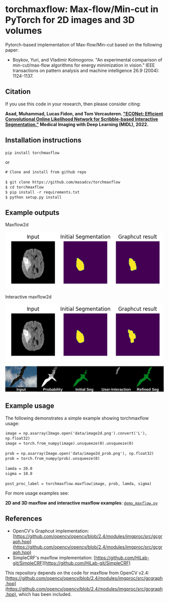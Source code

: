 # torchmaxflow: Max-flow/Min-cut in PyTorch for 2D images and 3D volumes

Pytorch-based implementation of Max-flow/Min-cut based on the following paper:

- Boykov, Yuri, and Vladimir Kolmogorov. "An experimental comparison of min-cut/max-flow algorithms for energy minimization in vision." IEEE transactions on pattern analysis and machine intelligence 26.9 (2004): 1124-1137.

## Citation
If you use this code in your research, then please consider citing:

 **Asad, Muhammad, Lucas Fidon, and Tom Vercauteren. ["ECONet: Efficient Convolutional Online Likelihood Network for Scribble-based Interactive Segmentation."](https://openreview.net/pdf?id=9xtE2AgD_Cc) Medical Imaging with Deep Learning (MIDL), 2022.**

## Installation instructions
`pip install torchmaxflow`

or 


```
# Clone and install from github repo

$ git clone https://github.com/masadcv/torchmaxflow
$ cd torchmaxflow
$ pip install -r requirements.txt
$ python setup.py install
```

## Example outputs
Maxflow2d

![./figures/torchmaxflow_maxflow2d.png](https://raw.githubusercontent.com/masadcv/torchmaxflow/main/figures/torchmaxflow_maxflow2d.png)

Interactive maxflow2d

![./figures/torchmaxflow_intmaxflow2d.png](https://raw.githubusercontent.com/masadcv/torchmaxflow/main/figures/torchmaxflow_intmaxflow2d.png)


![figures/figure_torchmaxflow.png](https://raw.githubusercontent.com/masadcv/torchmaxflow/main/figures/figure_torchmaxflow.png)


## Example usage

The following demonstrates a simple example showing torchmaxflow usage:
```
image = np.asarray(Image.open('data/image2d.png').convert('L'), np.float32)
image = torch.from_numpy(image).unsqueeze(0).unsqueeze(0)

prob = np.asarray(Image.open('data/image2d_prob.png'), np.float32)
prob = torch.from_numpy(prob).unsqueeze(0)

lamda = 20.0
sigma = 10.0

post_proc_label = torchmaxflow.maxflow(image, prob, lamda, sigma)
```

For more usage examples see: 

**2D and 3D maxflow and interactive maxflow examples**: [`demo_maxflow.py`](https://raw.githubusercontent.com/masadcv/torchmaxflow/main/demo_maxflow.py) 
 
## References
- OpenCV's Graphcut implementation:[https://github.com/opencv/opencv/blob/2.4/modules/imgproc/src/gcgraph.hpp](https://github.com/opencv/opencv/blob/2.4/modules/imgproc/src/gcgraph.hpp)
- SimpleCRF's maxflow implementation: [https://github.com/HiLab-git/SimpleCRF](https://github.com/HiLab-git/SimpleCRF)

This repository depends on the code for maxflow from OpenCV v2.4: [https://github.com/opencv/opencv/blob/2.4/modules/imgproc/src/gcgraph.hpp](https://github.com/opencv/opencv/blob/2.4/modules/imgproc/src/gcgraph.hpp), which has been included.

<!-- BibTeX:
```
@inproceedings{
asad2022econet,
title={{ECON}et: Efficient Convolutional Online Likelihood Network for Scribble-based Interactive Segmentation},
author={Muhammad Asad and Lucas Fidon and Tom Vercauteren},
booktitle={Medical Imaging with Deep Learning},
year={2022},
url={https://openreview.net/forum?id=9xtE2AgD_Cc}
}
``` -->
